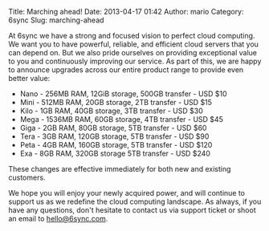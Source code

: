 Title: Marching ahead!
Date: 2013-04-17 01:42
Author: mario
Category: 6sync
Slug: marching-ahead

At 6sync we have a strong and focused vision to perfect cloud computing.
We want you to have powerful, reliable, and efficient cloud servers that
you can depend on. But we also pride ourselves on providing exceptional
value to you and continuously improving our service. As part of this, we
are happy to announce upgrades across our entire product range to
provide even better value:

-   <span style="line-height: 13px;">Nano - 256MB RAM, 12GiB storage,
    500GB transfer - USD \$10</span>
-   Mini - 512MB RAM, 20GB storage, 2TB transfer - USD \$15
-   Kilo - 1GB RAM, 40GB storage, 3TB transfer - USD \$30
-   Mega - 1536MB RAM, 60GB storage, 4TB transfer - USD \$45
-   Giga - 2GB RAM, 80GB storage, 5TB transfer - USD \$60
-   Tera - 3GB RAM, 120GB storage, 5TB transfer - USD \$90
-   Peta - 4GB RAM, 160GB storage, 5TB transfer - USD \$120
-   Exa - 8GB RAM, 320GB storage 5TB transfer - USD \$240

These changes are effective immediately for both new and existing
customers.

We hope you will enjoy your newly acquired power, and will continue to
support us as we redefine the cloud computing landscape. As always, if
you have any questions, don't hesitate to contact us via support ticket
or shoot an email to hello@6sync.com.
